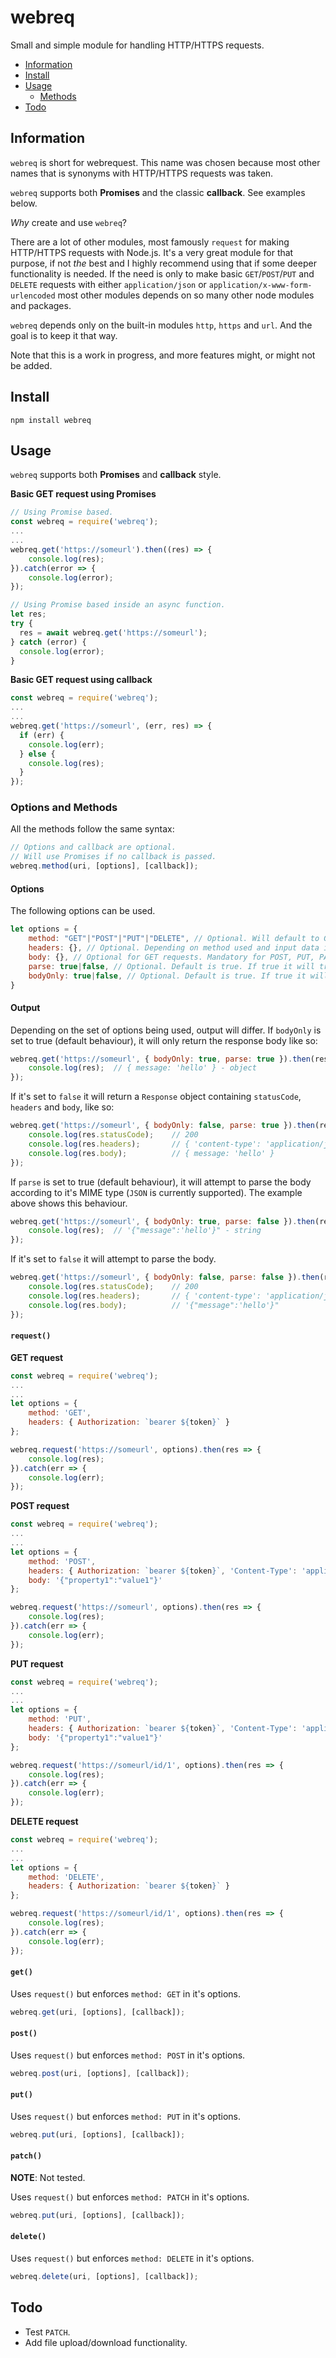 # webreq

Small and simple module for handling HTTP/HTTPS requests.

* [Information](#information)
* [Install](#install)
* [Usage](#usage)
  * [Methods](#options-and-methods)
* [Todo](#todo)

## Information

`webreq` is short for webrequest. This name was chosen because most other names that is synonyms with 
HTTP/HTTPS requests was taken.

`webreq` supports both **Promises** and the classic **callback**. See examples below.

*Why* create and use `webreq`?

There are a lot of other modules, most famously `request` for making HTTP/HTTPS requests with Node.js.
It's a very great module for that purpose, if not *the* best and I highly recommend using that if some 
deeper functionality is needed. If the need is only to make basic `GET`/`POST`/`PUT` and `DELETE` requests with either `application/json`
or `application/x-www-form-urlencoded` most other modules depends on so many other node modules and packages.

`webreq` depends only on the built-in modules `http`, `https` and `url`. And the goal is to keep it that way.

Note that this is a work in progress, and more features might, or might not be added.

## Install

```
npm install webreq
```

## Usage

`webreq` supports both **Promises** and **callback** style.

**Basic GET request using Promises**

```js
// Using Promise based. 
const webreq = require('webreq');
...
...
webreq.get('https://someurl').then((res) => {
    console.log(res);
}).catch(error => {
    console.log(error);
});

// Using Promise based inside an async function.
let res;
try {
  res = await webreq.get('https://someurl');
} catch (error) {
  console.log(error);
}
```

**Basic GET request using callback**

```js
const webreq = require('webreq');
...
...
webreq.get('https://someurl', (err, res) => {
  if (err) {
    console.log(err);
  } else {
    console.log(res);
  }
});
```

### Options and Methods

All the methods follow the same syntax:

```js
// Options and callback are optional.
// Will use Promises if no callback is passed. 
webreq.method(uri, [options], [callback]);
```

#### Options

The following options can be used.

```js
let options = {
    method: "GET"|"POST"|"PUT"|"DELETE", // Optional. Will default to GET.
    headers: {}, // Optional. Depending on method used and input data is used, Content-Type and Content-Lengt will be checked and enforced.
    body: {}, // Optional for GET requests. Mandatory for POST, PUT, PATCH. The data to send with the request.
    parse: true|false, // Optional. Default is true. If true it will try to parse the response according to MIME type, if false will return pure string.
    bodyOnly: true|false, // Optional. Default is true. If true it will only return the response body, if false it will return a Response object, statusCode, headers and body.
}
```

#### Output

Depending on the set of options being used, output will differ.
If `bodyOnly` is set to true (default behaviour), it will only return the response body like so:

```js
webreq.get('https://someurl', { bodyOnly: true, parse: true }).then(res => {
    console.log(res);  // { message: 'hello' } - object 
});
```

If it's set to `false` it will return a `Response` object containing `statusCode`, `headers` and `body`, like so:

```js
webreq.get('https://someurl', { bodyOnly: false, parse: true }).then(res => {
    console.log(res.statusCode);    // 200                                      - number
    console.log(res.headers);       // { 'content-type': 'application/json' }   - object
    console.log(res.body);          // { message: 'hello' }                     - object 
});
```

If `parse` is set to true (default behaviour), it will attempt to parse the body according to it's MIME type (`JSON` is currently supported).
The example above shows this behaviour.

```js
webreq.get('https://someurl', { bodyOnly: true, parse: false }).then(res => {
    console.log(res);  // '{"message":'hello'}" - string
});
```

If it's set to `false` it will attempt to parse the body.

```js
webreq.get('https://someurl', { bodyOnly: false, parse: false }).then(res => {
    console.log(res.statusCode);    // 200                                      - number
    console.log(res.headers);       // { 'content-type': 'application/json' }   - object
    console.log(res.body);          // '{"message":'hello'}"                    - string
});
```


#### `request()`

**GET request**

```js
const webreq = require('webreq');
...
...
let options = {
    method: 'GET',
    headers: { Authorization: `bearer ${token}` }
};

webreq.request('https://someurl', options).then(res => {
    console.log(res);
}).catch(err => {
    console.log(err);
});
```

**POST request**

```js
const webreq = require('webreq');
...
...
let options = {
    method: 'POST',
    headers: { Authorization: `bearer ${token}`, 'Content-Type': 'application/json' },
    body: '{"property1":"value1"}'
};

webreq.request('https://someurl', options).then(res => {
    console.log(res);
}).catch(err => {
    console.log(err);
});
```

**PUT request**

```js
const webreq = require('webreq');
...
...
let options = {
    method: 'PUT',
    headers: { Authorization: `bearer ${token}`, 'Content-Type': 'application/json' },
    body: '{"property1":"value1"}'
};

webreq.request('https://someurl/id/1', options).then(res => {
    console.log(res);
}).catch(err => {
    console.log(err);
});
```

**DELETE request**

```js
const webreq = require('webreq');
...
...
let options = {
    method: 'DELETE',
    headers: { Authorization: `bearer ${token}` }
};

webreq.request('https://someurl/id/1', options).then(res => {
    console.log(res);
}).catch(err => {
    console.log(err);
});
```

#### `get()`

Uses `request()` but enforces `method: GET` in it's options.

```js
webreq.get(uri, [options], [callback]);
```

#### `post()`

Uses `request()` but enforces `method: POST` in it's options.

```js
webreq.post(uri, [options], [callback]);
```

#### `put()`

Uses `request()` but enforces `method: PUT` in it's options.

```js
webreq.put(uri, [options], [callback]);
```

#### `patch()`

**NOTE**: Not tested.

Uses `request()` but enforces `method: PATCH` in it's options.

```js
webreq.put(uri, [options], [callback]);
```

#### `delete()`

Uses `request()` but enforces `method: DELETE` in it's options.

```js
webreq.delete(uri, [options], [callback]);
```

## Todo

* Test `PATCH`.
* Add file upload/download functionality.